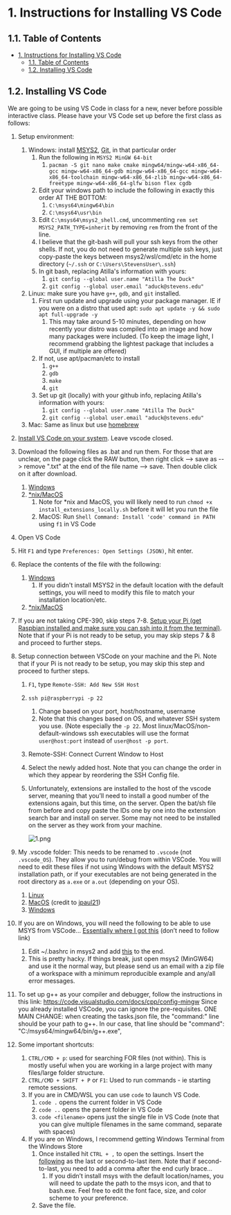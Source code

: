 
# 1. Instructions for Installing VS Code

## 1.1. Table of Contents
- [1. Instructions for Installing VS Code](#1-instructions-for-installing-vs-code)
  - [1.1. Table of Contents](#11-table-of-contents)
  - [1.2. Installing VS Code](#12-installing-vs-code)

## 1.2. Installing VS Code
We are going to be using VS Code in class for a new, never before possible interactive class.
Please have your VS Code set up before the first class as follows:

1. Setup environment:
   1. Windows: install [MSYS2](https://www.msys2.org/), [Git](https://git-scm.com/downloads), in that particular order
      1. Run the following in `MSYS2 MinGW 64-bit`
         1. `pacman -S git nano make cmake mingw64/mingw-w64-x86_64-gcc mingw-w64-x86_64-gdb mingw-w64-x86_64-gcc mingw-w64-x86_64-toolchain mingw-w64-x86_64-zlib mingw-w64-x86_64-freetype mingw-w64-x86_64-glfw bison flex cgdb`
      2. Edit your windows path to include the following in exactly this order AT THE BOTTOM:
         1. `C:\msys64\mingw64\bin`
         2. `C:\msys64\usr\bin`
      3. Edit `C:\msys64\msys2_shell.cmd`, uncommenting `rem set MSYS2_PATH_TYPE=inherit` by removing `rem` from the front of the line.
      4. I believe that the git-bash will pull your ssh keys from the other shells. If not, you do not need to generate multiple ssh keys, just copy-paste the keys between msys2/wsl/cmd/etc in the home directory (`~/.ssh` or `C:\Users\StevensUser\.ssh`)
      5. In git bash, replacing Atilla's information with yours:
         1. `git config --global user.name "Atilla The Duck"`
         2. `git config --global user.email "aduck@stevens.edu"`
   2. Linux: make sure you have `g++`, `gdb`, and `git` installed.
      1. First run update and upgrade using your package manager. IE if you were on a distro that used apt: `sudo apt update -y && sudo apt full-upgrade -y`
         1. This may take around 5-10 minutes, depending on how recently your distro was compiled into an image and how many packages were included. (To keep the image light, I recommend grabbing the lightest package that includes a GUI, if multiple are offered)
      2. If not, use apt/pacman/etc to install
         1. `g++`
         2. `gdb`
         3. `make`
         4. `git`
      3. Set up git (locally) with your github info, replacing Atilla's information with yours:
         1. `git config --global user.name "Atilla The Duck"`
         2. `git config --global user.email "aduck@stevens.edu"`
   3. Mac: Same as linux but use [homebrew](https://brew.sh/)
2. [Install VS Code on your system](https://code.visualstudio.com/download). Leave vscode closed.
3. Download the following files as .bat and run them. For those that are unclear, on the page click the RAW button, then right click --> save as --> remove ".txt" at the end of the file name --> save. Then double click on it after download.
   1. [Windows](res/Instructions%20for%20Installing%20VSCode/install_extensions_locally.bat)
   2. [*nix/MacOS](res/Instructions%20for%20Installing%20VSCode/install_extensions_locally.sh)
      1. Note for *nix and MacOS, you will likely need to run `chmod +x install_extensions_locally.sh` before it will let you run the file
      2. MacOS: Run `Shell Command: Install 'code' command in PATH` using `f1` in VS Code
4. Open VS Code
5. Hit `F1` and type `Preferences: Open Settings (JSON)`, hit enter.
6. Replace the contents of the file with the following:
   1. [Windows](res/Instructions%20for%20Installing%20VSCode/settings_WINDOWS.json)
      1. If you didn't install MSYS2 in the default location with the default settings, you will need to modify this file to match your installation location/etc.
   2. [*nix/MacOS](res/Instructions%20for%20Installing%20VSCode/../Instructions%20for%20Installing%20VSCode/settings__NIX.json)
7. If you are not taking CPE-390, skip steps 7-8. [Setup your Pi (get Raspbian installed and make sure you can ssh into it from the terminal)](Setting%20Up%20Raspberry%20Pi%20For%20CPE-390.md). Note that if your Pi is not ready to be setup, you may skip steps 7 & 8 and proceed to further steps.
8. Setup connection between VSCode on your machine and the Pi. Note that if your Pi is not ready to be setup, you may skip this step and proceed to further steps.
   1. `F1`, type `Remote-SSH: Add New SSH Host`
   2. `ssh pi@raspberrypi -p 22`
      1. Change based on your port, host/hostname, username
      2. Note that this changes based on OS, and whatever SSH system you use. (Note especially the `-p 22`. Most linux/MacOS/non-default-windows ssh executables will use the format `user@host:port` instead of `user@host -p port`.
   3. Remote-SSH: Connect Current Window to Host
   4. Select the newly added host. Note that you can change the order in which they appear by reordering the SSH Config file.
   5. Unfortunately, extensions are installed to the host of the vscode server, meaning that you’ll need to install a good number of the extensions again, but this time, on the server. Open the bat/sh file from before and copy paste the IDs one by one into the extension search bar and install on server. Some may not need to be installed on the server as they work from your machine.

      ![1.png](res/Instructions%20for%20Installing%20VSCode/1.png)

9. My .vscode folder: This needs to be renamed to `.vscode` (not `.vscode_OS`). They allow you to run/debug from within VSCode. You will need to edit these files if not using Windows with the default MSYS2 installation path, or if your executables are not being generated in the root directory as `a.exe` or `a.out` (depending on your OS).
   1. [Linux](res/Instructions%20for%20Installing%20VSCode/.vscode_LINUX/)
   2. [MacOS](res/Instructions%20for%20Installing%20VSCode/.vscode_MACOS/) (credit to [jpaul21](https://github.com/jpaul21))
   3. [Windows](res/Instructions%20for%20Installing%20VSCode/.vscode_WINDOWS/)
10. If you are on Windows, you will need the following to be able to use MSYS from VSCode… [Essentially where I got this](https://stackoverflow.com/questions/45836650/how-do-i-integrate-msys2-shell-into-visual-studio-code-on-window) (don’t need to follow link)
    1. Edit ~/.bashrc in msys2 and add [this](res/Instructions%20for%20Installing%20VSCode/bashrc_FRAGMENT.sh) to the end.
    2. This is pretty hacky. If things break, just open msys2 (MinGW64) and use it the normal way, but please send us an email with a zip file of a workspace with a minimum reproducible example and any/all error messages.
11. To set up g++ as your compiler and debugger, follow the instructions in this link: https://code.visualstudio.com/docs/cpp/config-mingw
Since you already installed VSCode, you can ignore the pre-requisites. ONE MAIN CHANGE: when creating the tasks.json file, the "command:" line should be your path to g++. In our case, that line should be "command": "C:/msys64/mingw64/bin/g++.exe",
12. Some important shortcuts:
    1. `CTRL/CMD + p`: used for searching FOR files (not within). This is mostly useful when you are working in a large project with many files/large folder structure.
    2. `CTRL/CMD + SHIFT + P` or `F1`: Used to run commands - ie starting remote sessions.
    3. If you are in CMD/WSL you can use `code` to launch VS Code.
       1. `code .` opens the current folder in VS Code
       2. `code ..` opens the parent folder in VS Code
       3. `code <filename>` opens just the single file in VS Code (note that you can give multiple filenames in the same command, separate with spaces)
    4. If you are on Windows, I recommend getting Windows Terminal from the Windows Store
       1. Once installed hit `CTRL + ,` to open the settings. Insert the [following](res/Instructions%20for%20Installing%20VSCode/Windows_Terminal_Prefs_FRAGMENT.json) as the last or second-to-last item. Note that if second-to-last, you need to add a comma after the end curly brace…
          1. If you didn’t install msys with the default location/names, you will need to update the path to the msys icon, and that to bash.exe. Feel free to edit the font face, size, and color scheme to your preference.
       2. Save the file.
